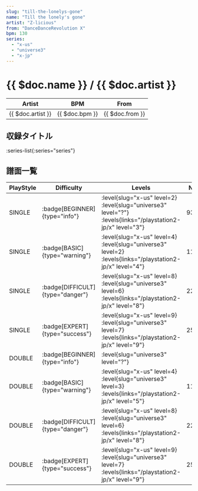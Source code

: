 ```yaml
---
slug: "till-the-lonelys-gone"
name: "Till the lonely's gone"
artist: "Z-licious"
from: "DanceDanceRevolution X"
bpm: 130
series:
  - "x-us"
  - "universe3"
  - "x-jp"
---
```


# {{ $doc.name }} / {{ $doc.artist }}

|Artist|BPM|From|
|------|---|----|
|{{ $doc.artist }}|{{ $doc.bpm }}|{{ $doc.from }}|

## 収録タイトル

:series-list{:series="series"}

## 譜面一覧

|PlayStyle|Difficulty|Levels|Notes|Movie|
|---------|----------|------|-----|-----|
|SINGLE| :badge[BEGINNER]{type="info"}|<div class="field is-grouped is-grouped-multiline"> :level{slug="x-us" level=2} :level{slug="universe3" level="?"}  :levels{links="/playstation2-jp/x" level="3"}</div>|93/0||
|SINGLE| :badge[BASIC]{type="warning"}|<div class="field is-grouped is-grouped-multiline"> :level{slug="x-us" level=4} :level{slug="universe3" level=2}  :levels{links="/playstation2-jp/x" level="4"}</div>|116/8||
|SINGLE| :badge[DIFFICULT]{type="danger"}|<div class="field is-grouped is-grouped-multiline"> :level{slug="x-us" level=8} :level{slug="universe3" level=6}  :levels{links="/playstation2-jp/x" level="8"}</div>|221/18||
|SINGLE| :badge[EXPERT]{type="success"}|<div class="field is-grouped is-grouped-multiline"> :level{slug="x-us" level=9} :level{slug="universe3" level=7}  :levels{links="/playstation2-jp/x" level="9"}</div>|254/12||
|DOUBLE| :badge[BEGINNER]{type="info"}|<div class="field is-grouped is-grouped-multiline"> :level{slug="universe3" level="?"}</div>|||
|DOUBLE| :badge[BASIC]{type="warning"}|<div class="field is-grouped is-grouped-multiline"> :level{slug="x-us" level=4} :level{slug="universe3" level=3}  :levels{links="/playstation2-jp/x" level="5"}</div>|116/8||
|DOUBLE| :badge[DIFFICULT]{type="danger"}|<div class="field is-grouped is-grouped-multiline"> :level{slug="x-us" level=8} :level{slug="universe3" level=6}  :levels{links="/playstation2-jp/x" level="8"}</div>|221/21||
|DOUBLE| :badge[EXPERT]{type="success"}|<div class="field is-grouped is-grouped-multiline"> :level{slug="x-us" level=9} :level{slug="universe3" level=7}  :levels{links="/playstation2-jp/x" level="9"}</div>|254/12||
